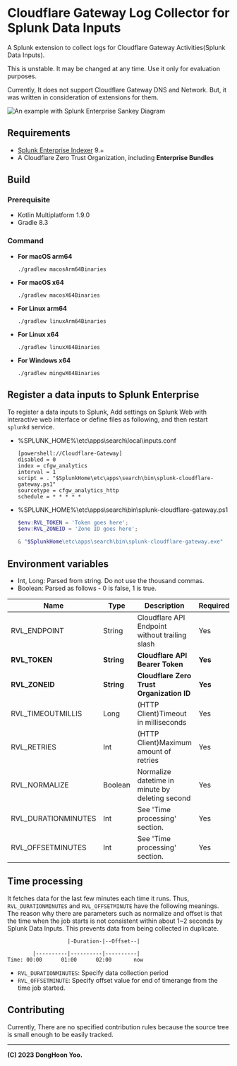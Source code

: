 # Cloudflare Gateway Log Collector for Splunk Data Inputs
A Splunk extension to collect logs for Cloudflare Gateway Activities(Splunk Data Inputs).

This is unstable. It may be changed at any time. Use it only for evaluation purposes.

Currently, It does not support Cloudflare Gateway DNS and Network. But, it was written in consideration of extensions for them.

![An example with Splunk Enterprise Sankey Diagram](https://raw.githubusercontent.com/donghoon-yoo/splunk-cfgw-collector/main/.resources/spl.webp)

## Requirements
- [Splunk Enterprise Indexer](https://docs.splunk.com/Documentation/Splunk/latest/Capacity/ComponentsofaSplunkEnterprisedeployment) 9.+
- A Cloudflare Zero Trust Organization, including **Enterprise Bundles**

## Build
### Prerequisite
- Kotlin Multiplatform 1.9.0
- Gradle 8.3

### Command
- **For macOS arm64**
    ```shell
    ./gradlew macosArm64Binaries
    ```
- **For macOS x64**
    ```shell
    ./gradlew macosX64Binaries
    ```
- **For Linux arm64**
    ```shell
    ./gradlew linuxArm64Binaries
    ```
- **For Linux x64**
    ```shell
    ./gradlew linuxX64Binaries
    ```
- **For Windows x64**
    ```shell
    ./gradlew mingwX64Binaries
    ```

## Register a data inputs to Splunk Enterprise
To register a data inputs to Splunk, Add settings on Splunk Web with interactive web interface or define files as following, and then restart `splunkd` service.

- %SPLUNK_HOME%\etc\apps\search\local\inputs.conf
    ```text
    [powershell://Cloudflare-Gateway]
    disabled = 0
    index = cfgw_analytics
    interval = 1
    script = . "$SplunkHome\etc\apps\search\bin\splunk-cloudflare-gateway.ps1"
    sourcetype = cfgw_analytics_http
    schedule = * * * * *
    ```
- %SPLUNK_HOME%\etc\apps\search\bin\splunk-cloudflare-gateway.ps1
    ```powershell
    $env:RVL_TOKEN = 'Token goes here';
    $env:RVL_ZONEID = 'Zone ID goes here';
    
    & "$SplunkHome\etc\apps\search\bin\splunk-cloudflare-gateway.exe"
    ```

## Environment variables
- Int, Long: Parsed from string. Do not use the thousand commas.
- Boolean: Parsed as follows - 0 is false, 1 is true.

| Name                | Type       | Description                                     | Required | Default                    |
|---------------------|------------|-------------------------------------------------|----------|----------------------------|
| RVL_ENDPOINT        | String     | Cloudflare API Endpoint without trailing slash  | Yes      | https://api.cloudflare.com |
| **RVL_TOKEN**       | **String** | **Cloudflare API Bearer Token**                 | **Yes**  | **-**                      |
| **RVL_ZONEID**      | **String** | **Cloudflare Zero Trust Organization ID**       | **Yes**  | **-**                      |
| RVL_TIMEOUTMILLIS   | Long       | (HTTP Client)Timeout in milliseconds            | Yes      | 25000                      |
| RVL_RETRIES         | Int        | (HTTP Client)Maximum amount of retries          | Yes      | 3                          |
| RVL_NORMALIZE       | Boolean    | Normalize datetime in minute by deleting second | Yes      | 1                          |
| RVL_DURATIONMINUTES | Int        | See 'Time processing' section.                  | Yes      | 1                          |
| RVL_OFFSETMINUTES   | Int        | See 'Time processing' section.                  | Yes      | 1                          |

## Time processing
It fetches data for the last few minutes each time it runs. 
Thus, `RVL_DURATIONMINUTES` and `RVL_OFFSETMINUTE` have the following meanings.
The reason why there are parameters such as normalize and offset is that the time when the job starts is not consistent within about 1~2 seconds by Splunk Data Inputs. This prevents data from being collected in duplicate.

```text
                   |-Duration-|--Offset--|

        |----------|----------|----------| 
Time: 00:00      01:00      02:00       now
```

- `RVL_DURATIONMINUTES`: Specify data collection period 
- `RVL_OFFSETMINUTE`: Specify offset value for end of timerange from the time job started.

## Contributing
Currently, There are no specified contribution rules because the source tree is small enough to be easily tracked.

---

**(C) 2023 DongHoon Yoo.**

